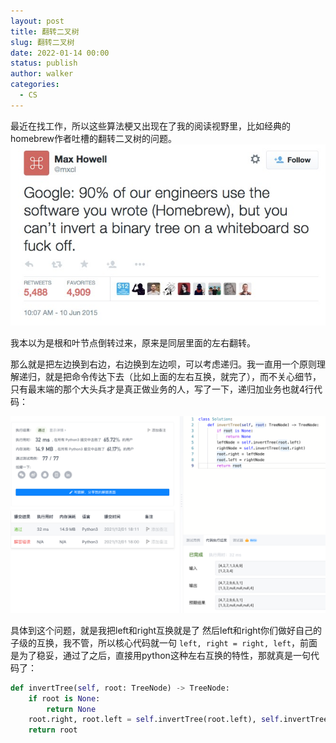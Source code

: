 ```yaml
---
layout: post
title: 翻转二叉树
slug: 翻转二叉树
date: 2022-01-14 00:00
status: publish
author: walker
categories: 
  - CS
---
```


最近在找工作，所以这些算法梗又出现在了我的阅读视野里，比如经典的homebrew作者吐槽的翻转二叉树的问题。
![](../assets/1859625-652e430c381052f9.png)

我本以为是根和叶节点倒转过来，原来是同层里面的左右翻转。

那么就是把左边换到右边，右边换到左边呗，可以考虑递归。我一直用一个原则理解递归，就是把命令传达下去（比如上面的左右互换，就完了），而不关心细节，只有最末端的那个大头兵才是真正做业务的人，写了一下，递归加业务也就4行代码：

![](../assets/1859625-0707b335ec49e5e5.png)

具体到这个问题，就是我把left和right互换就是了
然后left和right你们做好自己的子级的互换，我不管，所以核心代码就一句
`left, right = right, left`，前面是为了稳妥，通过了之后，直接用python这种左右互换的特性，那就真是一句代码了：
```python
def invertTree(self, root: TreeNode) -> TreeNode:
    if root is None:
        return None
    root.right, root.left = self.invertTree(root.left), self.invertTree(root.right)
    return root
```
